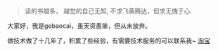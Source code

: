 > 读的书越多， 越觉的自己无知,
> 不求飞黄腾达，但求无愧于心.

大家好，我是gebaocai，虽天资愚笨，但从未放弃。

做技术做了十几年了，积累了些经验，有需要技术服务的可以联系我~ [淘宝](https://item.taobao.com/item.htm?id=692258318480)